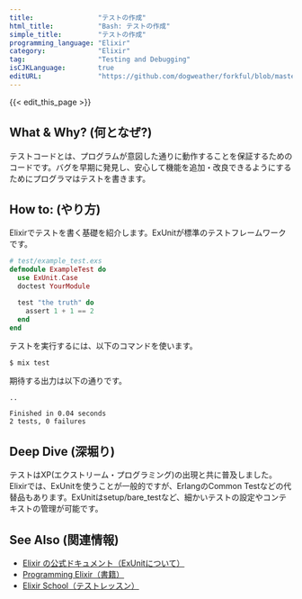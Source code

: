 ```yaml
---
title:                "テストの作成"
html_title:           "Bash: テストの作成"
simple_title:         "テストの作成"
programming_language: "Elixir"
category:             "Elixir"
tag:                  "Testing and Debugging"
isCJKLanguage:        true
editURL:              "https://github.com/dogweather/forkful/blob/master/content/ja/elixir/writing-tests.md"
---
```


{{< edit_this_page >}}

## What & Why? (何となぜ?)
テストコードとは、プログラムが意図した通りに動作することを保証するためのコードです。バグを早期に発見し、安心して機能を追加・改良できるようにするためにプログラマはテストを書きます。

## How to: (やり方)
Elixirでテストを書く基礎を紹介します。ExUnitが標準のテストフレームワークです。

```elixir
# test/example_test.exs
defmodule ExampleTest do
  use ExUnit.Case
  doctest YourModule

  test "the truth" do
    assert 1 + 1 == 2
  end
end
```

テストを実行するには、以下のコマンドを使います。

```shell
$ mix test
```

期待する出力は以下の通りです。

```
..

Finished in 0.04 seconds
2 tests, 0 failures
```

## Deep Dive (深堀り)
テストはXP(エクストリーム・プログラミング)の出現と共に普及しました。Elixirでは、ExUnitを使うことが一般的ですが、ErlangのCommon Testなどの代替品もあります。ExUnitはsetup/bare_testなど、細かいテストの設定やコンテキストの管理が可能です。

## See Also (関連情報)
- [Elixir の公式ドキュメント（ExUnitについて）](https://hexdocs.pm/ex_unit/ExUnit.html)
- [Programming Elixir（書籍）](https://pragprog.com/titles/elixir16/programming-elixir-1-6/)
- [Elixir School（テストレッスン）](https://elixirschool.com/en/lessons/basics/testing/)
